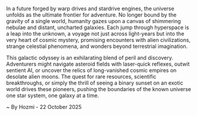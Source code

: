 
In a future forged by warp drives and stardrive engines, the universe unfolds as the ultimate frontier for adventure. No longer bound by the gravity of a single world, humanity gazes upon a canvas of shimmering nebulae and distant, uncharted galaxies. Each jump through hyperspace is a leap into the unknown, a voyage not just across light-years but into the very heart of cosmic mystery, promising encounters with alien civilizations, strange celestial phenomena, and wonders beyond terrestrial imagination.

This galactic odyssey is an exhilarating blend of peril and discovery. Adventurers might navigate asteroid fields with laser-quick reflexes, outwit sentient AI, or uncover the relics of long-vanished cosmic empires on desolate alien moons. The quest for rare resources, scientific breakthroughs, or simply the thrill of seeing a binary sunset on an exotic world drives these pioneers, pushing the boundaries of the known universe one star system, one galaxy at a time.

~ By Hozmi - 22 October 2025

